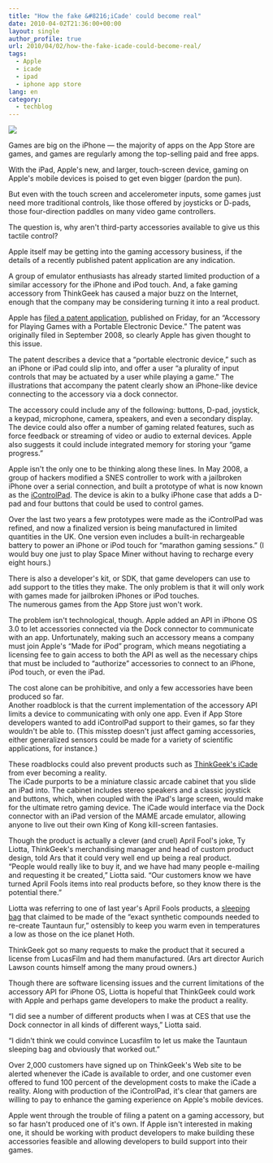 ```yaml
---
title: "How the fake &#8216;iCade' could become real"
date: 2010-04-02T21:36:00+00:00
layout: single
author_profile: true
url: 2010/04/02/how-the-fake-icade-could-become-real/
tags:
  - Apple
  - icade
  - ipad
  - iphone app store
lang: en
category: 
  - techblog
---
```

[![](http://3.bp.blogspot.com/_vaUVXcmC3OI/S7ZcY3-k97I/AAAAAAAABcA/wO-6xaLa_kY/s1600/story.icade.jpg)](http://3.bp.blogspot.com/_vaUVXcmC3OI/S7ZcY3-k97I/AAAAAAAABcA/wO-6xaLa_kY/s1600-h/story.icade.jpg)

Games are big on the iPhone — the majority of apps on the App Store are games, and games are regularly among the top-selling paid and free apps.

With the iPad, Apple's new, and larger, touch-screen device, gaming on Apple's mobile devices is poised to get even bigger (pardon the pun).

But even with the touch screen and accelerometer inputs, some games just need more traditional controls, like those offered by joysticks or D-pads, those four-direction paddles on many video game controllers.

The question is, why aren't third-party accessories available to give us this tactile control?

Apple itself may be getting into the gaming accessory business, if the details of a recently published patent application are any indication.

A group of emulator enthusiasts has already started limited production of a similar accessory for the iPhone and iPod touch. And, a fake gaming accessory from ThinkGeek has caused a major buzz on the Internet, enough that the company may be considering turning it into a real product.

Apple has [filed a patent application](http://www.patentlyapple.com/patently-apple/2010/04/whoa-apple-reveals-amazing-gaming-accessories-in-the-works.html), published on Friday, for an “Accessory for Playing Games with a Portable Electronic Device.” The patent was originally filed in September 2008, so clearly Apple has given thought to this issue.

The patent describes a device that a “portable electronic device,” such as an iPhone or iPad could slip into, and offer a user “a plurality of input controls that may be actuated by a user while playing a game.” The illustrations that accompany the patent clearly show an iPhone-like device connecting to the accessory via a dock connector.

The accessory could include any of the following: buttons, D-pad, joystick, a keypad, microphone, camera, speakers, and even a secondary display. The device could also offer a number of gaming related features, such as force feedback or streaming of video or audio to external devices. Apple also suggests it could include integrated memory for storing your “game progress.”

Apple isn't the only one to be thinking along these lines. In May 2008, a group of hackers modified a SNES controller to work with a jailbroken iPhone over a serial connection, and built a prototype of what is now known as the [iControlPad](http://icontrolpad.com/). The device is akin to a bulky iPhone case that adds a D-pad and four buttons that could be used to control games.

Over the last two years a few prototypes were made as the iControlPad was refined, and now a finalized version is being manufactured in limited quantities in the UK. One version even includes a built-in rechargeable battery to power an iPhone or iPod touch for “marathon gaming sessions.” (I would buy one just to play Space Miner without having to recharge every eight hours.)

There is also a developer's kit, or SDK, that game developers can use to add support to the titles they make. The only problem is that it will only work with games made for jailbroken iPhones or iPod touches.  
The numerous games from the App Store just won't work.

The problem isn't technological, though. Apple added an API in iPhone OS 3.0 to let accessories connected via the Dock connector to communicate with an app. Unfortunately, making such an accessory means a company must join Apple's “Made for iPod” program, which means negotiating a licensing fee to gain access to both the API as well as the necessary chips that must be included to “authorize” accessories to connect to an iPhone, iPod touch, or even the iPad.

The cost alone can be prohibitive, and only a few accessories have been produced so far.  
Another roadblock is that the current implementation of the accessory API limits a device to communicating with only one app. Even if App Store developers wanted to add iControlPad support to their games, so far they wouldn't be able to. (This misstep doesn't just affect gaming accessories, either generalized sensors could be made for a variety of scientific applications, for instance.)

These roadblocks could also prevent products such as [ThinkGeek's iCade](http://www.thinkgeek.com/stuff/41/iCade.shtml) from ever becoming a reality.  
The iCade purports to be a miniature classic arcade cabinet that you slide an iPad into. The cabinet includes stereo speakers and a classic joystick and buttons, which, when coupled with the iPad's large screen, would make for the ultimate retro gaming device. The iCade would interface via the Dock connector with an iPad version of the MAME arcade emulator, allowing anyone to live out their own King of Kong kill-screen fantasies.

Though the product is actually a clever (and cruel) April Fool's joke, Ty Liotta, ThinkGeek's merchandising manager and head of custom product design, told Ars that it could very well end up being a real product.  
“People would really like to buy it, and we have had many people e-mailing and requesting it be created,” Liotta said. “Our customers know we have turned April Fools items into real products before, so they know there is the potential there.”

Liotta was referring to one of last year's April Fools products, a [sleeping bag](http://www.thinkgeek.com/geektoys/plush/bb2e/) that claimed to be made of the “exact synthetic compounds needed to re-create Tauntaun fur,” ostensibly to keep you warm even in temperatures a low as those on the ice planet Hoth.

ThinkGeek got so many requests to make the product that it secured a license from LucasFilm and had them manufactured. (Ars art director Aurich Lawson counts himself among the many proud owners.)

Though there are software licensing issues and the current limitations of the accessory API for iPhone OS, Liotta is hopeful that ThinkGeek could work with Apple and perhaps game developers to make the product a reality.

“I did see a number of different products when I was at CES that use the Dock connector in all kinds of different ways,” Liotta said.

“I didn't think we could convince Lucasfilm to let us make the Tauntaun sleeping bag and obviously that worked out.”

Over 2,000 customers have signed up on ThinkGeek's Web site to be alerted whenever the iCade is available to order, and one customer even offered to fund 100 percent of the development costs to make the iCade a reality. Along with production of the iControlPad, it's clear that gamers are willing to pay to enhance the gaming experience on Apple's mobile devices.

Apple went through the trouble of filing a patent on a gaming accessory, but so far hasn't produced one of it's own. If Apple isn't interested in making one, it should be working with product developers to make building these accessories feasible and allowing developers to build support into their games.